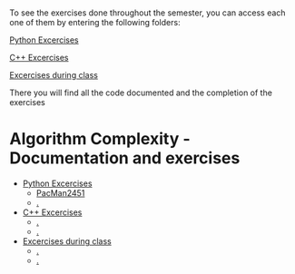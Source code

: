 # 

To see the exercises done throughout the semester, you can access each one of them by entering the following folders:

[Python Excercises](https://github.com/MiguelRiosT/Algorithm-Complexity/tree/main/Python%20exercises)

[C++ Excercises](https://github.com/MiguelRiosT/Algorithm-Complexity/tree/main/Cpp%20exercises)

[Excercises during class](https://github.com/MiguelRiosT/Algorithm-Complexity/tree/main/Exercises%20during%20class)

There you will find all the code documented and the completion of the exercises


# Algorithm Complexity - Documentation and exercises

- [Python Excercises](https://github.com/MiguelRiosT/Algorithm-Complexity/tree/main/Python%20exercises)
  - [PacMan2451]()
  - [.]()
- [C++ Excercises](https://github.com/MiguelRiosT/Algorithm-Complexity/tree/main/Cpp%20exercises)
  - [.]()
  - [.]()
- [Excercises during class](https://github.com/MiguelRiosT/Algorithm-Complexity/tree/main/Exercises%20during%20class)
  - [.]()
  - [.]()